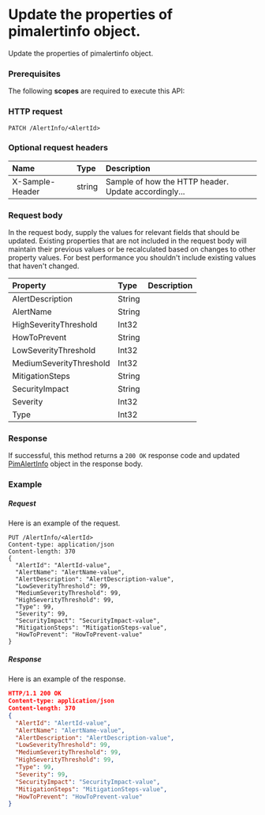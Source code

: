 # Update the properties of pimalertinfo object.

Update the properties of pimalertinfo object.
### Prerequisites
The following **scopes** are required to execute this API: 
### HTTP request
<!-- { "blockType": "ignored" } -->
```http
PATCH /AlertInfo/<AlertId>
```
### Optional request headers
| Name       | Type | Description|
|:-----------|:------|:----------|
| X-Sample-Header  | string  | Sample of how the HTTP header. Update accordingly...|

### Request body
In the request body, supply the values for relevant fields that should be updated. Existing properties that are not included in the request body will maintain their previous values or be recalculated based on changes to other property values. For best performance you shouldn't include existing values that haven't changed.

| Property	   | Type	|Description|
|:---------------|:--------|:----------|
|AlertDescription|String||
|AlertName|String||
|HighSeverityThreshold|Int32||
|HowToPrevent|String||
|LowSeverityThreshold|Int32||
|MediumSeverityThreshold|Int32||
|MitigationSteps|String||
|SecurityImpact|String||
|Severity|Int32||
|Type|Int32||

### Response
If successful, this method returns a `200 OK` response code and updated [PimAlertInfo](../resources/pimalertinfo.md) object in the response body.
### Example
##### Request
Here is an example of the request.
<!-- {
  "blockType": "request",
  "name": "update_pimalertinfo"
}-->
```http
PUT /AlertInfo/<AlertId>
Content-type: application/json
Content-length: 370
{
  "AlertId": "AlertId-value",
  "AlertName": "AlertName-value",
  "AlertDescription": "AlertDescription-value",
  "LowSeverityThreshold": 99,
  "MediumSeverityThreshold": 99,
  "HighSeverityThreshold": 99,
  "Type": 99,
  "Severity": 99,
  "SecurityImpact": "SecurityImpact-value",
  "MitigationSteps": "MitigationSteps-value",
  "HowToPrevent": "HowToPrevent-value"
}
```
##### Response
<!-- {
  "blockType": "response",
  "truncated": false,
  "@odata.type": "pimalertinfo"
} -->
Here is an example of the response.
```json
HTTP/1.1 200 OK
Content-type: application/json
Content-length: 370
{
  "AlertId": "AlertId-value",
  "AlertName": "AlertName-value",
  "AlertDescription": "AlertDescription-value",
  "LowSeverityThreshold": 99,
  "MediumSeverityThreshold": 99,
  "HighSeverityThreshold": 99,
  "Type": 99,
  "Severity": 99,
  "SecurityImpact": "SecurityImpact-value",
  "MitigationSteps": "MitigationSteps-value",
  "HowToPrevent": "HowToPrevent-value"
}
```

<!-- uuid: 2935c601-54be-4a52-b3ea-d4ee0fd60759
2015-10-15 04:07:53 UTC -->
<!-- {
  "type": "#page.annotation",
  "description": "Update the properties of pimalertinfo object.",
  "keywords": "",
  "section": "documentation",
  "tocPath": ""
}-->